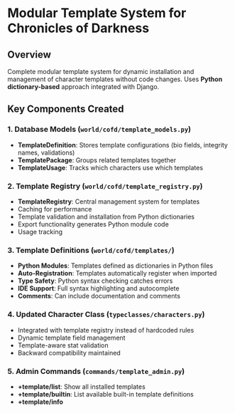 # Modular Template System for Chronicles of Darkness

## Overview

Complete modular template system for dynamic installation and management of character templates without code changes. Uses **Python dictionary-based** approach integrated with Django.

## Key Components Created

### 1. Database Models (`world/cofd/template_models.py`)
- **TemplateDefinition**: Stores template configurations (bio fields, integrity names, validations)
- **TemplatePackage**: Groups related templates together
- **TemplateUsage**: Tracks which characters use which templates

### 2. Template Registry (`world/cofd/template_registry.py`)
- **TemplateRegistry**: Central management system for templates
- Caching for performance
- Template validation and installation from Python dictionaries
- Export functionality generates Python module code
- Usage tracking

### 3. Template Definitions (`world/cofd/templates/`)
- **Python Modules**: Templates defined as dictionaries in Python files
- **Auto-Registration**: Templates automatically register when imported
- **Type Safety**: Python syntax checking catches errors
- **IDE Support**: Full syntax highlighting and autocomplete
- **Comments**: Can include documentation and comments

### 4. Updated Character Class (`typeclasses/characters.py`)
- Integrated with template registry instead of hardcoded rules
- Dynamic template field management
- Template-aware stat validation
- Backward compatibility maintained

### 5. Admin Commands (`commands/template_admin.py`)
- **+template/list**: Show all installed templates
- **+template/builtin**: List available built-in template definitions
- **+template/info <template>**: Detailed template information
- **+template/install builtin**: Install all built-in templates
- **+template/install module <module>**: Install from Python module
- **+template/uninstall <template>**: Remove templates
- **+template/export <template>**: Export as Python module code
- **+template/reload**: Clear cache
- **+template/create <template>**: Basic template creation
- **+template/usage**: Usage statistics

### 6. Setup System (`world/cofd/template_setup.py`)
- Automated installation of built-in templates
- Example template generation
- Django management command integration

## Template Definition Structure (Python)

Templates are now defined as Python dictionaries in modules:

```python
"""
Vampire Template Definition for Chronicles of Darkness.
"""

from . import register_template

# Valid clans (can use Python variables!)
VAMPIRE_CLANS = [
    "daeva", "gangrel", "mekhet", "nosferatu", "ventrue"
]

# Template definition
VAMPIRE_TEMPLATE = {
    "name": "vampire",
    "display_name": "Vampire",
    "description": "Vampires are undead creatures...",
    "bio_fields": ["mask", "dirge", "clan", "covenant"],
    "integrity_name": "Humanity",
    "starting_integrity": 7,
    "field_validations": {
        "clan": {
            "valid_values": VAMPIRE_CLANS
        }
    },
    "version": "1.0",
    "author": "Chronicles of Darkness"
}

# Auto-register the template
register_template(VAMPIRE_TEMPLATE)
```

## Benefits of Python Over JSON

### ✅ **Native Integration**
- No JSON parsing overhead
- Direct Python object manipulation
- Better performance and memory usage

### ✅ **Developer Experience**
- **IDE Support**: Full syntax highlighting, autocomplete, error checking
- **Comments**: Can document templates with Python comments
- **Variables**: Use Python variables for lists and constants
- **Imports**: Can import shared constants between templates

### ✅ **Type Safety**
- **Syntax Validation**: Python catches syntax errors immediately
- **Structure Validation**: Dict structure validated at import time
- **Runtime Safety**: No JSON parsing exceptions

### ✅ **Maintainability**
- **Version Control Friendly**: Better diffs and merges
- **Refactoring**: IDEs can help refactor template changes
- **Testing**: Can unit test template definitions
- **Documentation**: Docstrings and comments for complex templates

## How It Works

### Template Installation
1. Create Python module with template dictionary
2. Import module in `world/cofd/templates/__init__.py`
3. Use `+template/install builtin` command
4. Template is validated and stored in database
5. Available immediately for character assignment

### Template Management
- **Built-in Templates**: Automatically loaded from Python modules
- **Custom Templates**: Create new Python modules and import them
- **Auto-Registration**: Templates register themselves when imported
- **Database Storage**: Runtime templates stored in Django models
- **Export**: Generate Python module code from database templates

## Commands Quick Reference

```bash
# List installed templates
+template/list

# List available built-in templates
+template/builtin

# Install all built-in templates
+template/install builtin

# Get template info
+template/info vampire

# Export template as Python code
+template/export vampire

# Create basic template
+template/create my_template

# Show usage stats
+template/usage

# Reload cache
+template/reload

# Uninstall template
+template/uninstall custom_template

# Install from Python module
+template/install module my_custom_module
```

## Creating Custom Templates

### Method 1: Copy and Modify
1. Copy existing template file:
   ```bash
   cp world/cofd/templates/vampire.py world/cofd/templates/my_template.py
   ```

2. Edit the template dictionary in the new file

3. Import in `world/cofd/templates/__init__.py`:
   ```python
   from . import my_template
   ```

4. Install: `+template/install builtin`

### Method 2: Export and Modify
1. Export existing template: `+template/export vampire`
2. Save the generated code to a new `.py` file
3. Modify as needed
4. Import and install

### Method 3: Interactive Creation
1. Create basic template: `+template/create my_template`
2. Export to get Python code: `+template/export my_template`
3. Save and enhance the generated code

## Migration from JSON System

**If you were using the previous JSON-based system:**

1. **Automatic Migration**: The system automatically loads from Python modules
2. **No Data Loss**: Existing database templates remain intact
3. **Export Tool**: Use `+template/export` to convert database templates to Python
4. **Gradual Migration**: Can gradually move to Python-based definitions

## File Structure

```
exordium/
├── world/
│   ├── cofd/
│   │   ├── template_models.py      # Database models
│   │   ├── template_registry.py    # Registry system
│   │   ├── template_setup.py       # Setup utilities
│   │   └── templates/              # Template definitions
│   │       ├── __init__.py         # Registration system
│   │       ├── mortal.py           # Mortal template
│   │       ├── vampire.py          # Vampire template
│   │       ├── mage.py             # Mage template
│   │       ├── changeling.py       # Changeling template
│   │       ├── example_custom.py   # Example template
│   │       └── README.md           # Documentation
├── commands/
│   └── template_admin.py           # Admin commands
├── typeclasses/
│   └── characters.py               # Updated character class
└── TEMPLATE_SYSTEM_SUMMARY.md     # This document
```

## Security Features

- **Permission Checks**: Only Builder+ can manage templates
- **Validation**: All template data validated before installation
- **Safe Deletion**: Templates in use cannot be deleted
- **System Protection**: Core templates cannot be uninstalled
- **Python Safety**: No eval() or exec() - only imports and dict access

## Performance Improvements

- **No JSON Parsing**: Direct Python object access
- **Import Caching**: Python module caching system
- **Template Caching**: Registry caches active templates
- **Lazy Loading**: Templates loaded only when needed

## Future Enhancements

The Python-based system enables advanced features:

- **Template Inheritance**: Python classes for template hierarchies
- **Computed Fields**: Use Python functions for dynamic values
- **Shared Constants**: Import common data across templates
- **Validation Functions**: Custom Python validation logic
- **Template Mixins**: Composable template components

## Example Template Files

### Simple Template (`mortal.py`)
```python
from . import register_template

MORTAL_TEMPLATE = {
    "name": "mortal",
    "display_name": "Mortal",
    "bio_fields": ["virtue", "vice"],
    "integrity_name": "Integrity",
    "starting_integrity": 7
}

register_template(MORTAL_TEMPLATE)
```

### Complex Template with Variables (`vampire.py`)
```python
from . import register_template

# Reusable constants
VAMPIRE_CLANS = ["daeva", "gangrel", "mekhet", "nosferatu", "ventrue"]
VAMPIRE_COVENANTS = ["carthian movement", "circle of the crone", "invictus"]

VAMPIRE_TEMPLATE = {
    "name": "vampire",
    "display_name": "Vampire",
    "bio_fields": ["mask", "dirge", "clan", "covenant"],
    "integrity_name": "Humanity",
    "field_validations": {
        "clan": {"valid_values": VAMPIRE_CLANS},
        "covenant": {"valid_values": VAMPIRE_COVENANTS}
    }
}

register_template(VAMPIRE_TEMPLATE)
```

This Python-based system provides a solid foundation that's more maintainable, performant, and developer-friendly than JSON while maintaining all the flexibility and modularity of the original design. 